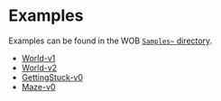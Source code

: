 # Examples

Examples can be found in the WOB [`Samples~` directory](https://github.com/BenedictWilkins/world-of-bugs/tree/dev/com.worldofbugs.worldofbugs/Samples%7E/Worlds).


* [World-v1](World-v1.md)
* [World-v2](World-v2.md)
* [GettingStuck-v0](GettingStuck-v0.md)
* [Maze-v0](Maze-v0.md)
